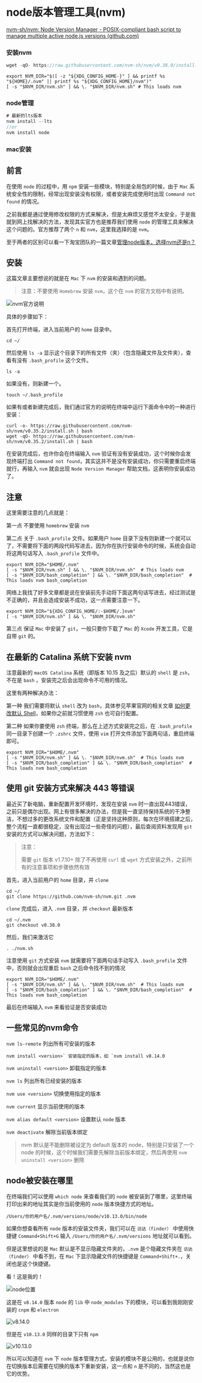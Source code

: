 # node版本管理工具(nvm)

[nvm-sh/nvm: Node Version Manager - POSIX-compliant bash script to manage multiple active node.js versions (github.com)](https://github.com/nvm-sh/nvm)

### 安装nvm

```javascript
wget -qO- https://raw.githubusercontent.com/nvm-sh/nvm/v0.38.0/install.sh | bash
```

```
export NVM_DIR="$([ -z "${XDG_CONFIG_HOME-}" ] && printf %s "${HOME}/.nvm" || printf %s "${XDG_CONFIG_HOME}/nvm")"
[ -s "$NVM_DIR/nvm.sh" ] && \. "$NVM_DIR/nvm.sh" # This loads nvm

```



### node管理

```javascript
# 最新的lts版本
nvm install --lts
//or
nvm install node
```





### mac安装

## 前言

在使用 `node` 的过程中，用 `npm` 安装一些模块，特别是全局包的时候，由于 `Mac` 系统安全性的限制，经常出现安装没有权限，或者安装完成使用时出现 `Command not found` 的情况。

之前我都是通过使用修改权限的方式来解决，但是太麻烦又感觉不太安全，于是我就到网上找解决的方法，发现其实官方也是推荐我们使用 `node` 的管理工具来解决这个问题的。官方推荐了两个 `n` 和 `nvm`，这里我选择的是 `nvm`。

至于两者的区别可以看一下淘宝团队的一篇文章[管理node版本，选择nvm还是n？](https://link.segmentfault.com/?url=https%3A%2F%2Ffed.taobao.org%2Fblog%2Ftaofed%2Fdo71ct%2Fnvm-or-n%2F%3Fspm%3Dtaofed.homepage.header.7.7eab5ac8dDRkRS)

## 安装

这篇文章主要想说的就是在 `Mac` 下 `nvm` 的安装和遇到的问题。

> 注意：不要使用 `Homebrew` 安装 `nvm`，这个在 `nvm` 的官方文档中有说明。

![nvm官方说明](https://segmentfault.com/img/bVbk8wz)

具体的步骤如下：

首先打开终端，进入当前用户的 `home` 目录中。

```
cd ~/
```

然后使用 `ls -a` 显示这个目录下的所有文件（夹）（包含隐藏文件及文件夹），查看有没有 `.bash_profile` 这个文件。

```
ls -a
```

如果没有，则新建一个。

```
touch ~/.bash_profile
```

如果有或者新建完成后，我们通过官方的说明在终端中运行下面命令中的一种进行安装：

```
curl -o- https://raw.githubusercontent.com/nvm-sh/nvm/v0.35.2/install.sh | bash
wget -qO- https://raw.githubusercontent.com/nvm-sh/nvm/v0.35.2/install.sh | bash
```

在安装完成后，也许你会在终端输入 `nvm` 验证有没有安装成功，这个时候你会发现终端打出 `Command not found`，其实这并不是没有安装成功，你只需要重启终端就行，再输入 `nvm` 就会出现 `Node Version Manager` 帮助文档，这表明你安装成功了。

## 注意

这里需要注意的几点就是：

第一点 不要使用 `homebrew` 安装 `nvm`

第二点 关于 `.bash_profile` 文件。如果用户 `home` 目录下没有则新建一个就可以了，不需要将下面的两段代码写进去，因为你在执行安装命令的时候，系统会自动将这两句话写入 `.bash_profile` 文件中。

```
export NVM_DIR="$HOME/.nvm"
[ -s "$NVM_DIR/nvm.sh" ] && \. "$NVM_DIR/nvm.sh"  # This loads nvm
[ -s "$NVM_DIR/bash_completion" ] && \. "$NVM_DIR/bash_completion"  # This loads nvm bash_completion
```

网络上我找了好多文章都是说在安装前先手动将下面这两句话写进去，经过测试是不正确的，并且会造成安装不成功，这一点需要注意一下。

```
export NVM_DIR="${XDG_CONFIG_HOME/:-$HOME/.}nvm"
[ -s "$NVM_DIR/nvm.sh" ] && \. "$NVM_DIR/nvm.sh"
```

第三点 保证 `Mac` 中安装了 `git`，一般只要你下载了 `Mac` 的 `Xcode` 开发工具，它是自带 `git` 的。

## 在最新的 Catalina 系统下安装 nvm

注意最新的 `macOS Catalina` 系统（即版本 10.15 及之后）默认的 `shell` 是 `zsh`，不在是 `bash` ，安装完之后会出现命令不可用的情况。

这里有两种解决办法：

第一种 我们需要将默认 `shell` 改为 `bash`，具体参见苹果官网的相关文章 [如何更改默认 Shell](https://link.segmentfault.com/?url=https%3A%2F%2Fsupport.apple.com%2Fzh-cn%2FHT208050)，如果你之前就习惯使用 `zsh` 也可自行配置。

第二种 如果你要使用 `zsh` 终端，那么在上述方式安装完之后，在 `.bash_profile` 同一目录下创建一个 `.zshrc` 文件，使用 `vim` 打开文件添加下面两句话，重启终端即可。

```
export NVM_DIR="$HOME/.nvm"
[ -s "$NVM_DIR/nvm.sh" ] && \. "$NVM_DIR/nvm.sh"  # This loads nvm
[ -s "$NVM_DIR/bash_completion" ] && \. "$NVM_DIR/bash_completion"  # This loads nvm bash_completion
```

## 使用 git 安装方式来解决 443 等错误

最近买了新电脑，重新配置开发环境时，发现在安装 `nvm` 时一直出现443错误，之前只是偶尔出现。网上有很多解决的办法，但是我一直坚持保持系统的干净整洁，不想过多的更改系统文件和配置（正是坚持这种原则，每次在环境搭建之后，整个流程一直都很稳定，没有出现过一些奇怪的问题），最后查阅资料发现用 `git` 安装的方式可以解决问题，方法如下：

> 注意：
>
> 需要 `git` 版本 v1.7.10+
> 除了不再使用 `curl` 或 `wget` 方式安装之外，之前所有的注意事项和步骤依然有效

首先，进入当前用户的 `home` 目录，并 `clone`

```
cd ~/
git clone https://github.com/nvm-sh/nvm.git .nvm
```

`clone` 完成后，进入 `.nvm` 目录，并 `checkout` 最新版本

```
cd ~/.nvm
git checkout v0.38.0
```

然后，我们来激活它

```
. ./nvm.sh
```

注意使用 `git` 方式安装 `nvm` 就需要将下面两句话手动写入 `.bash_profile` 文件中，否则就会出现重启 `bash` 之后命令找不到的情况

```
export NVM_DIR="$HOME/.nvm"
[ -s "$NVM_DIR/nvm.sh" ] && \. "$NVM_DIR/nvm.sh"  # This loads nvm
[ -s "$NVM_DIR/bash_completion" ] && \. "$NVM_DIR/bash_completion"  # This loads nvm bash_completion
```

最后在终端输入 `nvm` 来看验证是否安装成功

## 一些常见的nvm命令

`nvm ls-remote` 列出所有可安装的版本

```
nvm install <version>` 安装指定的版本，如 `nvm install v8.14.0
```

`nvm uninstall <version>` 卸载指定的版本

`nvm ls` 列出所有已经安装的版本

`nvm use <version>` 切换使用指定的版本

`nvm current` 显示当前使用的版本

`nvm alias default <version>` 设置默认 `node` 版本

`nvm deactivate` 解除当前版本绑定

> nvm 默认是不能删除被设定为 default 版本的 node，特别是只安装了一个 node 的时候，这个时候我们需要先解除当前版本绑定，然后再使用 `nvm uninstall <version>` 删除

## node被安装在哪里

在终端我们可以使用 `which node` 来查看我们的 `node` 被安装到了哪里，这里终端打印出来的地址其实是你当前使用的 `node` 版本快捷方式的地址。

```
/Users/你的用户名/.nvm/versions/node/v10.13.0/bin/node
```

如果你想查看所有 `node` 版本的安装文件夹，我们可以在 `访达（finder）` 中使用快捷键 `Command+Shift+G` 输入 `/Users/你的用户名/.nvm/versions` 地址就可以看到。

但是这里想说的是 `Mac` 默认是不显示隐藏文件夹的，`.nvm` 是个隐藏文件夹在 `访达（finder）` 中看不到，在 `Mac` 下显示隐藏文件的快捷键是 `Command+Shift+.`，关闭也是这个快捷键。

看！这是我的！

![node位置](https://segmentfault.com/img/bVbk8AE)

这是在 `v8.14.0` 版本 `node` 的 `lib` 中 `node_modules` 下的模块，可以看到我刚刚安装的 `cnpm` 和 `electron`

![v8.14.0](https://segmentfault.com/img/bVbk8AP)

但是在 `v10.13.0` 同样的目录下只有 `npm`

![v10.13.0](https://segmentfault.com/img/bVbk8AU)

所以可以知道在 `nvm` 下 `node` 版本管理方式，安装的模块不是公用的，也就是说你在切换版本后需要在切换的版本下重新安装，这一点和 `n` 是不同的，当然这也是它的优势。

